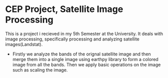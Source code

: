 # CEP Project, Satellite Image Processing

This is a project i recieved in my 5th Semester at the University. It deals with image processing, specifically processing and analyzing satellite images(Landstat).

- Firstly we analyze the bands of the orignal satellite image and then merge them into a single image using earthpy library to form a colored image from all the bands. Then we apply basic operations on the image such as scaling the image.
